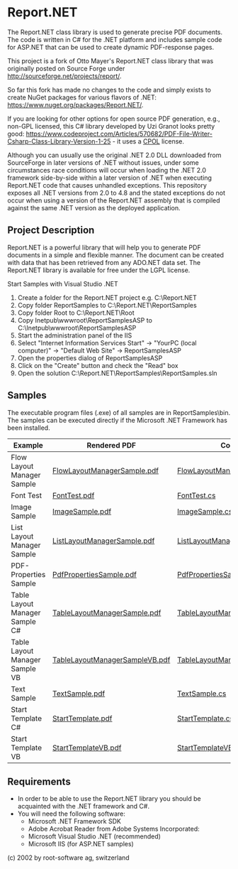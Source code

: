 # Report.NET
The Report.NET class library is used to generate precise PDF documents. The code is written in C# for the .NET platform and
includes sample code for ASP.NET that can be used to create dynamic PDF-response pages.

This project is a fork of Otto Mayer's Report.NET class library that was originally posted on Source Forge
under http://sourceforge.net/projects/report/.

So far this fork has made no changes to the code and simply exists to create NuGet packages for various flavors of .NET: 
https://www.nuget.org/packages/Report.NET/.

If you are looking for other options for open source PDF generation, e.g., non-GPL licensed, this C# library developed by Uzi Granot looks pretty good: https://www.codeproject.com/Articles/570682/PDF-File-Writer-Csharp-Class-Library-Version-1-25 - it uses a [CPOL](https://www.codeproject.com/info/cpol10.aspx) license.

Although you can usually use the original .NET 2.0 DLL downloaded from SourceForge in later versions of .NET without issues, under some circumstances race conditions will occur when loading the .NET 2.0 framework side-by-side within a later version of .NET when executing Report.NET code that causes unhandled exceptions. This repository exposes all .NET versions from 2.0 to 4.8 and the stated exceptions do not occur when using a version of the Report.NET assembly that is compiled against the same .NET version as the deployed application.

## Project Description

Report.NET is a powerful library that will help you to generate PDF documents in a simple and flexible manner. The document
can be created with data that has been retrieved from any ADO.NET data set. The Report.NET library is available for free
under the LGPL license.

Start Samples with Visual Studio .NET

1. Create a folder for the Report.NET project e.g. C:\Report.NET
2. Copy folder ReportSamples to C:\Report.NET\ReportSamples
3. Copy folder Root to C:\Report.NET\Root
4. Copy Inetpub\wwwroot\ReportSamplesASP to C:\Inetpub\wwwroot\ReportSamplesASP
5. Start the administration panel of the IIS
5. Select "Internet Information Services Start" -> "YourPC (local computer)" -> "Default Web Site" -> ReportSamplesASP
6. Open the properties dialog of ReportSamplesASP
7. Click on the "Create" button and check the "Read" box
8. Open the solution C:\Report.NET\ReportSamples\ReportSamples.sln
 
## Samples

The executable program files (.exe) of all samples are in ReportSamples\bin. The samples can be executed directly if the
Microsoft .NET Framework has been installed.

| Example | Rendered PDF | Code |
| --- | --- | --- |
| Flow Layout Manager Sample | [FlowLayoutManagerSample.pdf](../master/ReportSamples/pdf/FlowLayoutManagerSample.pdf) | [FlowLayoutManagerSample.cs](../master/ReportSamples/Samples/FlowLayoutManagerSample.cs) |
| Font Test |	[FontTest.pdf](../master/ReportSamples/pdf/Test.pdf) | [FontTest.cs](../master/ReportSamples/Samples/Test.cs) |
| Image Sample | [ImageSample.pdf](../master/ReportSamples/pdf/ImageSample.pdf) | [ImageSample.cs](../master/ReportSamples/Samples/ImageSample.cs) |
| List Layout Manager Sample | [ListLayoutManagerSample.pdf](../master/ReportSamples/pdf/ListLayoutManagerSample.pdf) | [ListLayoutManagerSample.cs](../master/ReportSamples/Samples/ListLayoutManagerSample.cs) |
| PDF-Properties Sample | [PdfPropertiesSample.pdf](../master/ReportSamples/pdf/PdfPropertiesSample.pdf) | [PdfPropertiesSample.cs](../master/ReportSamples/Samples/PdfPropertiesSample.cs) |
| Table Layout Manager Sample C# | [TableLayoutManagerSample.pdf](../master/ReportSamples/pdf/TableLayoutManagerSample.pdf) | [TableLayoutManagerSample.cs](../master/ReportSamples/Samples/TableLayoutManagerSample.cs) |
| Table Layout Manager Sample VB | [TableLayoutManagerSampleVB.pdf](../master/ReportSamples/pdf/TableLayoutManagerSample.pdf) | [TableLayoutManagerSample.cs](../master/ReportSamples/TableLayoutManagerSampleVB/TableLayoutManagerSample.vb) |
| Text Sample | [TextSample.pdf](../master/ReportSamples/pdf/TextSample.pdf) | [TextSample.cs](../master/ReportSamples/Samples/TextSample.cs) |
| Start Template C# | [StartTemplate.pdf](../master/ReportSamples/pdf/StartTemplate.pdf) | [StartTemplate.cs](../master/ReportSamples/StartTemplate/StartTemplate.cs) |
| Start Template VB | [StartTemplateVB.pdf](../master/ReportSamples/pdf/StartTemplateVB.pdf) | [StartTemplateVB.vb](../master/ReportSamples/StartTemplateVB/StartTemplateVB.vb) |

## Requirements

* In order to be able to use the Report.NET library you should be acquainted with the .NET framework and C#.
* You will need the following software:
  * Microsoft .NET Framework SDK
  * Adobe Acrobat Reader from Adobe Systems Incorporated:
  * Microsoft Visual Studio .NET (recommended)
  * Microsoft IIS (for ASP.NET samples)
  
(c) 2002 by root-software ag, switzerland
